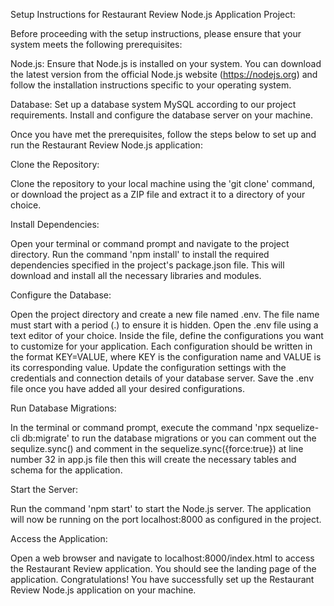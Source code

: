 Setup Instructions for Restaurant Review Node.js Application Project:

Before proceeding with the setup instructions, please ensure that your system meets the following prerequisites:

Node.js: Ensure that Node.js is installed on your system. You can download the latest version from the official Node.js website (https://nodejs.org) and follow the installation instructions specific to your operating system.

Database: Set up a database system MySQL according to our project requirements. Install and configure the database server on your machine.

Once you have met the prerequisites, follow the steps below to set up and run the Restaurant Review Node.js application:


Clone the Repository:

Clone the repository to your local machine using the 'git clone'  command, or download the project as a ZIP file and extract it to a directory of your choice.



Install Dependencies:

Open your terminal or command prompt and navigate to the project directory.
Run the command 'npm install' to install the required dependencies specified in the project's package.json file. This will download and install all the necessary libraries and modules.



Configure the Database:

Open the project directory and create a new file named .env. The file name must start with a period (.) to ensure it is hidden.
Open the .env file using a text editor of your choice.
Inside the file, define the configurations you want to customize for your application. Each configuration should be written in the format KEY=VALUE, where KEY is the configuration name and VALUE is its corresponding value.
Update the configuration settings with the credentials and connection details of your database server.
Save the .env file once you have added all your desired configurations.



Run Database Migrations:

In the terminal or command prompt, execute the command 'npx sequelize-cli db:migrate' to run the database migrations or you can comment out the sequlize.sync() and comment in the sequelize.sync({force:true}) at line number 32 in app.js file then this will create the necessary tables and schema for the application.


Start the Server:

Run the command 'npm start' to start the Node.js server.
The application will now be running on the port localhost:8000 as configured in the project.


Access the Application:

Open a web browser and navigate to localhost:8000/index.html  to access the Restaurant Review application.
You should see the landing page of the application.
Congratulations! You have successfully set up the Restaurant Review Node.js application on your machine.